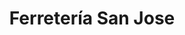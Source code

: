 ---
title: "Ferretería San Jose"
url: /san-vicente/ferreteria-san-jose-2a-avenida-sur-avenida-victoriano-rodriguez/
shop: hardware
---